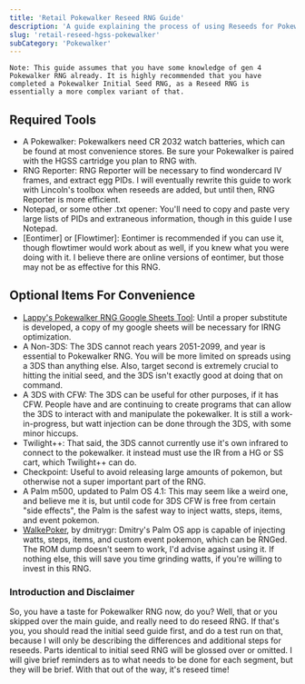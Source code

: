 ```yaml
---
title: 'Retail Pokewalker Reseed RNG Guide'
description: 'A guide explaining the process of using Reseeds for Pokewalker RNG, and how the process is different from Initial seeding. Essentially Parts 0-6 of the original guide with only reseed info.'
slug: 'retail-reseed-hgss-pokewalker'
subCategory: 'Pokewalker'
---
```


```
Note: This guide assumes that you have some knowledge of gen 4 Pokewalker RNG already. It is highly recommended that you have completed a Pokewalker Initial Seed RNG, as a Reseed RNG is essentially a more complex variant of that.
```
## Required Tools
- A Pokewalker: Pokewalkers need CR 2032 watch batteries, which can be found at most convenience stores. Be sure your Pokewalker is paired with the HGSS cartridge you plan to RNG with.  
- RNG Reporter: RNG Reporter will be necessary to find wondercard IV frames, and extract egg PIDs. I will eventually rewrite this guide to work with Lincoln's toolbox when reseeds are added, but until then, RNG Reporter is more efficient.  
- Notepad, or some other .txt opener: You'll need to copy and paste very large lists of PIDs and extraneous information, though in this guide I use Notepad.  
- [Eontimer] or [Flowtimer]: Eontimer is recommended if you can use it, though flowtimer would work about as well, if you knew what you were doing with it. I believe there are online versions of eontimer, but those may not be as effective for this RNG.
## Optional Items For Convenience
- [Lappy's Pokewalker RNG Google Sheets Tool](https://docs.google.com/spreadsheets/d/1J0fD1pzn5EW3XjzKpW-ubcZ3nUAI8A6bEzt2n1ZWecU/edit?usp=sharing): Until a proper substitute is developed, a copy of my google sheets will be necessary for IRNG optimization. 
- A Non-3DS: The 3DS cannot reach years 2051-2099, and year is essential to Pokewalker RNG. You will be more limited on spreads using a 3DS than anything else. Also, target second is extremely crucial to hitting the initial seed, and the 3DS isn't exactly good at doing that on command. 
- A 3DS with CFW: The 3DS can be useful for other purposes, if it has CFW. People have and are continuing to create programs that can allow the 3DS to interact with and manipulate the pokewalker. It is still a work-in-progress, but watt injection can be done through the 3DS, with some minor hiccups.
- Twilight++: That said, the 3DS cannot currently use it's own infrared to connect to the pokewalker. it instead must use the IR from a HG or SS cart, which Twilight++ can do. 
- Checkpoint: Useful to avoid releasing large amounts of pokemon, but otherwise not a super important part of the RNG. 
- A Palm m500, updated to Palm OS 4.1: This may seem like a weird one, and believe me it is, but until code for 3DS CFW is free from certain "side effects", the Palm is the safest way to inject watts, steps, items, and event pokemon.
- [WalkePoker](https://dmitry.gr/?r=05.Projects&proj=28.%20pokewalker), by dmitrygr: Dmitry's Palm OS app is capable of injecting watts, steps, items, and custom event pokemon, which can be RNGed. The ROM dump doesn't seem to work, I'd advise against using it. If nothing else, this will save you time grinding watts, if you're willing to invest in this RNG. 
### Introduction and Disclaimer
So, you have a taste for Pokewalker RNG now, do you? Well, that or you skipped over the main guide, and really need to do reseed RNG.
If that's you, you should read the initial seed guide first, and do a test run on that, because I will only be describing the differences and additional steps for reseeds.
Parts identical to initial seed RNG will be glossed over or omitted. I will give brief reminders as to what needs to be done for each segment, but they will be brief. With that out of the way, it's reseed time!

